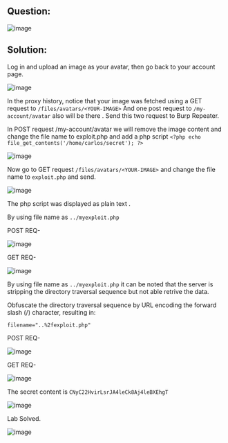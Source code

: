 ## Question:

![image](https://github.com/Nifalnasar/Portswigger-Labs/assets/141356053/f7df2ff3-6ffa-4c7f-84da-077cae448db6)

## Solution:

Log in and upload an image as your avatar, then go back to your account page.

![image](https://github.com/Nifalnasar/Portswigger-Labs/assets/141356053/c2e5c4a3-d3ee-4e40-8ac0-ba289c2c0d93)

In the proxy history, notice that your image was fetched using a GET request to `/files/avatars/<YOUR-IMAGE>` And one post request to `/my-account/avatar` also will be there . Send this two request to Burp Repeater.

In POST request /my-account/avatar we will remove the image content and change the file name to exploit.php and add a php script `<?php echo file_get_contents('/home/carlos/secret'); ?>`

![image](https://github.com/Nifalnasar/Portswigger-Labs/assets/141356053/f5d34f87-94c8-44aa-8a93-7cee0232a1bc)

Now go to GET request `/files/avatars/<YOUR-IMAGE>` and change the file name to `exploit.php` and send.

![image](https://github.com/Nifalnasar/Portswigger-Labs/assets/141356053/b937c67f-b26e-4839-86e1-1934d97bd761)

The php script was displayed as plain text .

By using file name as `../myexploit.php`

POST REQ-

![image](https://github.com/Nifalnasar/Portswigger-Labs/assets/141356053/7df2439f-ec66-441c-865a-ba5696bbd8ed)

GET REQ-

![image](https://github.com/Nifalnasar/Portswigger-Labs/assets/141356053/0f9375a0-4dc8-46fa-9cfc-1eb0f698bf40)

By using file name as `../myexploit.php` it can be noted that the server is stripping the directory traversal sequence but not able retrive the data.

Obfuscate the directory traversal sequence by URL encoding the forward slash (/) character, resulting in:

`filename="..%2fexploit.php"`

POST REQ-

![image](https://github.com/Nifalnasar/Portswigger-Labs/assets/141356053/b93e1c74-1837-4351-b5cc-1aed7b74e237)

GET REQ-

![image](https://github.com/Nifalnasar/Portswigger-Labs/assets/141356053/db30c144-c5cb-4150-876c-d6ee04c85da7)

The secret content is `CNyC22HvirLsrJA4leCk8Aj4leBXEhgT`

![image](https://github.com/Nifalnasar/Portswigger-Labs/assets/141356053/da644887-c85f-466b-99bf-4261b330c383)

Lab Solved.

![image](https://github.com/Nifalnasar/Portswigger-Labs/assets/141356053/5032b692-d47a-46d6-a05a-e9f7b98ffe8f)





